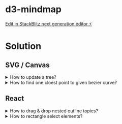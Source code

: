 # d3-mindmap

[Edit in StackBlitz next generation editor ⚡️](https://stackblitz.com/~/github.com/msyfls123/d3-mindmap)

# Solution

## SVG / Canvas

<details>
  <summary>How to update a tree?</summary>
  https://stackoverflow.com/a/44689703
</details>

<details>
  <summary>How to find one cloest point to given bezier curve?</summary>
  https://pomax.github.io/bezierjs/#project
  
  https://6r1d.github.io/closest_point/
  
  https://github.com/Thiago099/closest-point-on-bezier (suspious)
</details>

## React

<details>
  <summary>How to drag & drop nested outline topics?</summary>
  https://stackoverflow.com/questions/65730916/nested-drag-and-drop-with-react-dragula

  https://primetwig.github.io/react-nestable/dist/example/
</details>

<details>
  <summary>How to rectangle select elements?</summary>
  https://github.com/unclecheese/react-selectable
  
  https://github.com/remigallego/react-rectangle-selection
</details>
